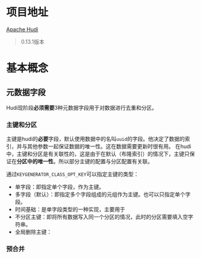 # 项目地址
[Apache Hudi](https://hudi.apache.org/cn/)
> 0.13.1版本

# 基本概念
## 元数据字段
Hudi现阶段**必须需要**3种元数据字段用于对数据进行去重和分区。
### 主键和分区
主键是hudi的**必要**字段，默认使用数据中的名叫`uuid`的字段。他决定了数据的索引，并与其他参数一起保证数据的唯一性。这在数据需要更新时很有用。
在hudi中，主键和分区是有关联性的，这是由于在默认（布隆索引）的情况下，主键只保证在**分区中的唯一性**。所以部分主键的配置与分区配置有关联。

通过`KEYGENERATOR_CLASS_OPT_KEY`可以指定主键的类型：
- 单字段：即指定单个字段，作为主键。
- 多字段（默认）：即指定多个字段组成的元组作为主键。也可以只指定单个字段。
- 时间基础：是单字段类型的一种实现，主要用于
- 不分区主键：即将所有数据写入同一个分区的情况，此时的分区需要填入空字符串。
- 全局删除主键：


### 预合并
